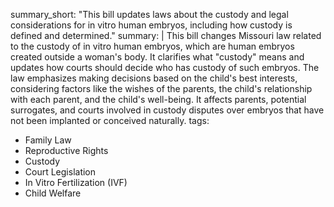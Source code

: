 summary_short: "This bill updates laws about the custody and legal considerations for in vitro human embryos, including how custody is defined and determined."
summary: |
  This bill changes Missouri law related to the custody of in vitro human embryos, which are human embryos created outside a woman's body. It clarifies what "custody" means and updates how courts should decide who has custody of such embryos. The law emphasizes making decisions based on the child's best interests, considering factors like the wishes of the parents, the child's relationship with each parent, and the child's well-being. It affects parents, potential surrogates, and courts involved in custody disputes over embryos that have not been implanted or conceived naturally.
tags:
  - Family Law
  - Reproductive Rights
  - Custody
  - Court Legislation
  - In Vitro Fertilization (IVF)
  - Child Welfare
